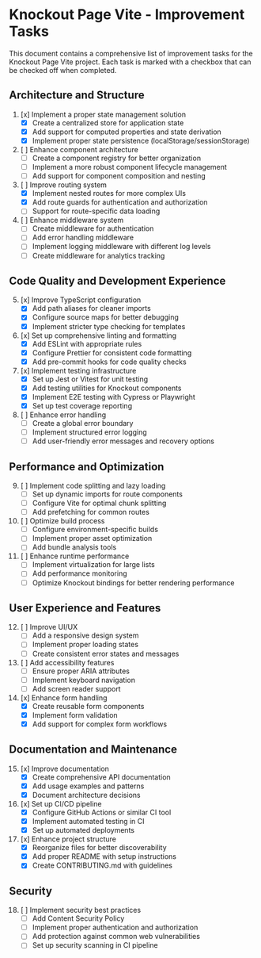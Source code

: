 # Knockout Page Vite - Improvement Tasks

This document contains a comprehensive list of improvement tasks for the Knockout Page Vite project. Each task is marked with a checkbox that can be checked off when completed.

## Architecture and Structure

1. [x] Implement a proper state management solution
    - [x] Create a centralized store for application state
    - [x] Add support for computed properties and state derivation
    - [x] Implement proper state persistence (localStorage/sessionStorage)

2. [ ] Enhance component architecture
    - [ ] Create a component registry for better organization
    - [ ] Implement a more robust component lifecycle management
    - [ ] Add support for component composition and nesting

3. [ ] Improve routing system
    - [x] Implement nested routes for more complex UIs
    - [x] Add route guards for authentication and authorization
    - [ ] Support for route-specific data loading

4. [ ] Enhance middleware system
    - [ ] Create middleware for authentication
    - [ ] Add error handling middleware
    - [ ] Implement logging middleware with different log levels
    - [ ] Create middleware for analytics tracking

## Code Quality and Development Experience

5. [x] Improve TypeScript configuration
    - [x] Add path aliases for cleaner imports
    - [x] Configure source maps for better debugging
    - [x] Implement stricter type checking for templates

6. [x] Set up comprehensive linting and formatting
    - [x] Add ESLint with appropriate rules
    - [x] Configure Prettier for consistent code formatting
    - [x] Add pre-commit hooks for code quality checks

7. [x] Implement testing infrastructure
    - [x] Set up Jest or Vitest for unit testing
    - [x] Add testing utilities for Knockout components
    - [x] Implement E2E testing with Cypress or Playwright
    - [x] Set up test coverage reporting

8. [ ] Enhance error handling
    - [ ] Create a global error boundary
    - [ ] Implement structured error logging
    - [ ] Add user-friendly error messages and recovery options

## Performance and Optimization

9. [ ] Implement code splitting and lazy loading
    - [ ] Set up dynamic imports for route components
    - [ ] Configure Vite for optimal chunk splitting
    - [ ] Add prefetching for common routes

10. [ ] Optimize build process
    - [ ] Configure environment-specific builds
    - [ ] Implement proper asset optimization
    - [ ] Add bundle analysis tools

11. [ ] Enhance runtime performance
    - [ ] Implement virtualization for large lists
    - [ ] Add performance monitoring
    - [ ] Optimize Knockout bindings for better rendering performance

## User Experience and Features

12. [ ] Improve UI/UX
    - [ ] Add a responsive design system
    - [ ] Implement proper loading states
    - [ ] Create consistent error states and messages

13. [ ] Add accessibility features
    - [ ] Ensure proper ARIA attributes
    - [ ] Implement keyboard navigation
    - [ ] Add screen reader support

14. [x] Enhance form handling
    - [x] Create reusable form components
    - [x] Implement form validation
    - [x] Add support for complex form workflows

## Documentation and Maintenance

15. [x] Improve documentation
    - [x] Create comprehensive API documentation
    - [x] Add usage examples and patterns
    - [x] Document architecture decisions

16. [x] Set up CI/CD pipeline
    - [x] Configure GitHub Actions or similar CI tool
    - [x] Implement automated testing in CI
    - [x] Set up automated deployments

17. [x] Enhance project structure
    - [x] Reorganize files for better discoverability
    - [x] Add proper README with setup instructions
    - [x] Create CONTRIBUTING.md with guidelines

## Security

18. [ ] Implement security best practices
    - [ ] Add Content Security Policy
    - [ ] Implement proper authentication and authorization
    - [ ] Add protection against common web vulnerabilities
    - [ ] Set up security scanning in CI pipeline
